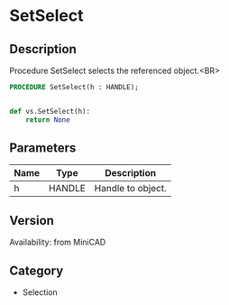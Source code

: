 # SetSelect

## Description
Procedure SetSelect selects the referenced object.&lt;BR&gt;


```pascal
PROCEDURE SetSelect(h : HANDLE);
```

```python

def vs.SetSelect(h):
    return None
```

## Parameters
|Name|Type|Description|
|---|---|---|
|h|HANDLE|Handle to object.|

## Version
Availability: from MiniCAD
## Category
* Selection


